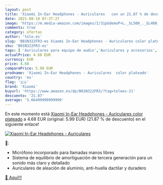 ```yaml
---
layout: post
title: 'Xiaomi In-Ear Headphones - Auriculares   con un 21.87 % de descuento'
date: 2021-08-18 07:37:27
image: 'https://m.media-amazon.com/images/I/31pGdemoP+L._SL500_._SL400_.jpg'
comments: true
category: ofertas
author: 'tole.es'
slug: 'B01N322FR3-es Xiaomi In-Ear Headphones - Auriculares color plateado'
sku: 'B01N322FR3-es'
tags: [ 'Auriculares para equipo de audio','Auriculares y accesorios','Electrónica','auriculares','xiaomi', ]
actualPrice: 4.68 EUR
currency: EUR
price: 4.68
comparePrice: 5.99 EUR
prodname: 'Xiaomi In-Ear Headphones - Auriculares  color plateado'
country: 'es'
flag: '🇪🇸'
brand: 'Xiaomi'
buyurl: 'https://www.amazon.es/dp/B01N322FR3/?tag=tolees-21'
descuento: '21.87'
average: '5.66499999999999'
---
```


En este momento está [Xiaomi In-Ear Headphones - Auriculares  color plateado](https://www.amazon.es/dp/B01N322FR3/?tag=tolees-21) a 4.68 EUR (original: 5.99 EUR) (21.87 %  de descuento) en el siguiente enlace!

[![Xiaomi In-Ear Headphones - Auriculares  ](https://m.media-amazon.com/images/I/31pGdemoP+L._SL500_._SL400_.jpg)](https://www.amazon.es/dp/B01N322FR3/?tag=tolees-21)

🔎:

- Micrófono incorporado para llamadas manos libres
- Sistema de equilibrio de amortiguación de tercera generación para un sonido más claro y detallado
- Auriculares de aleación de aluminio, anti-huella dactilar y duradero

[🛒 Aquí!!!](https://www.amazon.es/dp/B01N322FR3/?tag=tolees-21)
